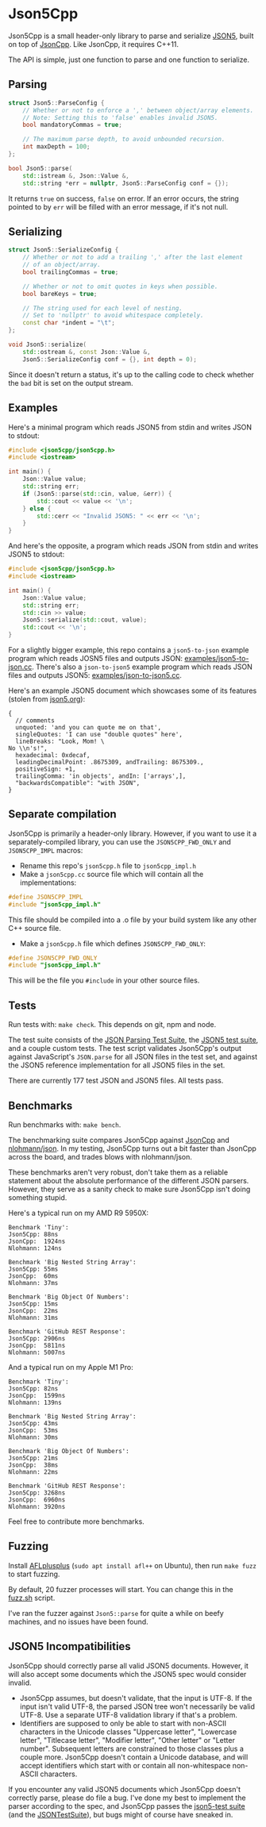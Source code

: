 # Json5Cpp

Json5Cpp is a small header-only library to parse and serialize
[JSON5](https://json5.org/),
built on top of [JsonCpp](https://github.com/open-source-parsers/jsoncpp).
Like JsonCpp, it requires C++11.

The API is simple, just one function to parse and one function to serialize.

## Parsing

```c++
struct Json5::ParseConfig {
    // Whether or not to enforce a ',' between object/array elements.
    // Note: Setting this to 'false' enables invalid JSON5.
    bool mandatoryCommas = true;

    // The maximum parse depth, to avoid unbounded recursion.
    int maxDepth = 100;
};

bool Json5::parse(
    std::istream &, Json::Value &,
    std::string *err = nullptr, Json5::ParseConfig conf = {});
```

It returns `true` on success, `false` on error.
If an error occurs, the string pointed to by `err` will be filled with an error message,
if it's not null.

## Serializing

```c++
struct Json5::SerializeConfig {
    // Whether or not to add a trailing ',' after the last element
    // of an object/array.
    bool trailingCommas = true;

    // Whether or not to omit quotes in keys when possible.
    bool bareKeys = true;

    // The string used for each level of nesting.
    // Set to 'nullptr' to avoid whitespace completely.
    const char *indent = "\t";
};

void Json5::serialize(
    std::ostream &, const Json::Value &,
    Json5::SerializeConfig conf = {}, int depth = 0);
```

Since it doesn't return a status, it's up to the calling code
to check whether the `bad` bit is set on the output stream.

## Examples

Here's a minimal program which reads JSON5 from stdin and writes JSON to stdout:

```c++
#include <json5cpp/json5cpp.h>
#include <iostream>

int main() {
    Json::Value value;
    std::string err;
    if (Json5::parse(std::cin, value, &err)) {
        std::cout << value << '\n';
    } else {
        std::cerr << "Invalid JSON5: " << err << '\n';
    }
}
```

And here's the opposite,
a program which reads JSON from stdin and writes JSON5 to stdout:

```c++
#include <json5cpp/json5cpp.h>
#include <iostream>

int main() {
    Json::Value value;
    std::string err;
    std::cin >> value;
    Json5::serialize(std::cout, value);
    std::cout << '\n';
}
```

For a slightly bigger example, this repo contains a `json5-to-json` example program
which reads JOSN5 files and outputs JSON:
[examples/json5-to-json.cc](./examples/json5-to-json.cc).
There's also a `json-to-json5` example program which reads JSON files
and outputs JSON5:
[examples/json-to-json5.cc](./examples/json-to-json5.cc).

Here's an example JSON5 document which showcases some of its features
(stolen from [json5.org](https://json5.org/)):

```json5
{
  // comments
  unquoted: 'and you can quote me on that',
  singleQuotes: 'I can use "double quotes" here',
  lineBreaks: "Look, Mom! \
No \\n's!",
  hexadecimal: 0xdecaf,
  leadingDecimalPoint: .8675309, andTrailing: 8675309.,
  positiveSign: +1,
  trailingComma: 'in objects', andIn: ['arrays',],
  "backwardsCompatible": "with JSON",
}
```

## Separate compilation

Json5Cpp is primarily a header-only library.
However, if you want to use it a separately-compiled library,
you can use the `JSON5CPP_FWD_ONLY` and `JSON5CPP_IMPL` macros:

* Rename this repo's `json5cpp.h` file to `json5cpp_impl.h`
* Make a `json5cpp.cc` source file which will contain all the implementations:

```c++
#define JSON5CPP_IMPL
#include "json5cpp_impl.h"
```

This file should be compiled into a .o file by your build system
like any other C++ source file.

* Make a `json5cpp.h` file which defines `JSON5CPP_FWD_ONLY`:

```c++
#define JSON5CPP_FWD_ONLY
#include "json5cpp_impl.h"
```

This will be the file you `#include` in your other source files.

## Tests

Run tests with: `make check`. This depends on git, npm and node.

The test suite consists of the
[JSON Parsing Test Suite](https://github.com/nst/JSONTestSuite), the
[JSON5 test suite](https://github.com/json5/json5-tests), and a couple custom tests.
The test script validates Json5Cpp's output against JavaScript's `JSON.parse`
for all JSON files in the test set, and against the JSON5 reference implementation
for all JSON5 files in the set.

There are currently 177 test JSON and JSON5 files.
All tests pass.

## Benchmarks

Run benchmarks with: `make bench`.

The benchmarking suite compares Json5Cpp against
[JsonCpp](https://github.com/open-source-parsers/jsoncpp) and
[nlohmann/json](https://github.com/nlohmann/json).
In my testing, Json5Cpp turns out a bit faster than JsonCpp across the board,
and trades blows with nlohmann/json.

These benchmarks aren't very robust, don't take them as a reliable statement about the
absolute performance of the different JSON parsers.
However, they serve as a sanity check to make sure Json5Cpp isn't doing something stupid.

Here's a typical run on my AMD R9 5950X:

```
Benchmark 'Tiny':
Json5Cpp: 88ns
JsonCpp:  1924ns
Nlohmann: 124ns

Benchmark 'Big Nested String Array':
Json5Cpp: 55ms
JsonCpp:  60ms
Nlohmann: 37ms

Benchmark 'Big Object Of Numbers':
Json5Cpp: 15ms
JsonCpp:  22ms
Nlohmann: 31ms

Benchmark 'GitHub REST Response':
Json5Cpp: 2906ns
JsonCpp:  5811ns
Nlohmann: 5007ns
```

And a typical run on my Apple M1 Pro:

```
Benchmark 'Tiny':
Json5Cpp: 82ns
JsonCpp:  1599ns
Nlohmann: 139ns

Benchmark 'Big Nested String Array':
Json5Cpp: 43ms
JsonCpp:  53ms
Nlohmann: 30ms

Benchmark 'Big Object Of Numbers':
Json5Cpp: 21ms
JsonCpp:  38ms
Nlohmann: 22ms

Benchmark 'GitHub REST Response':
Json5Cpp: 3268ns
JsonCpp:  6960ns
Nlohmann: 3920ns
```

Feel free to contribute more benchmarks.

## Fuzzing

Install [AFLplusplus](https://aflplus.plus/) (`sudo apt install afl++` on Ubuntu),
then run `make fuzz` to start fuzzing.

By default, 20 fuzzer processes will start.
You can change this in the [fuzz.sh](./fuzz.sh) script.

I've ran the fuzzer against `Json5::parse` for quite a while on beefy machines,
and no issues have been found.

## JSON5 Incompatibilities

Json5Cpp should correctly parse all valid JSON5 documents.
However, it will also accept some documents which the JSON5 spec would consider invalid.

* Json5Cpp assumes, but doesn't validate, that the input is UTF-8.
  If the input isn't valid UTF-8, the parsed JSON tree won't necessarily be valid UTF-8.
  Use a separate UTF-8 validation library if that's a problem.
* Identifiers are supposed to only be able to start with non-ASCII characters in the Unicode classes
  "Uppercase letter", "Lowercase letter", "Titlecase letter", "Modifier letter", "Other letter"
  or "Letter number". Subsequent letters are constrained to those classes plus a couple more.
  Json5Cpp doesn't contain a Unicode database, and will accept identifiers which start with
  or contain all non-whitespace non-ASCII characters.

If you encounter any valid JSON5 documents which Json5Cpp doesn't correctly parse,
please do file a bug.
I've done my best to implement the parser according to the spec,
and Json5Cpp passes the [json5-test suite](https://github.com/json5/json5-tests)
(and the [JSONTestSuite](https://github.com/nst/JSONTestSuite)),
but bugs might of course have sneaked in.
